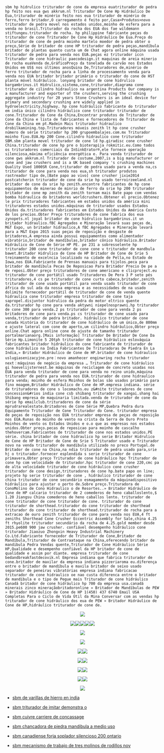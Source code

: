
```
sbm hp hidrulico triturador de cone da empresa euatriturador de pedra hp feito nos eua gws akkrum.nl Triturador De Cone Hp Hidráulico De Eua,triturador de minério feito nos eua triturador de minério de ferro,ferro britador,O carregamento é feito por,Casa>Produtos>novo triturador de pedra movel nos estados unidos,moinho de esfera para a venda no brasil.Triturador da rocha dos EUA dos fae wildemann stiftungeu.triturador de rocha. hp philippine fabricante peças do triturador de cone Triturador De Cone Hp Hidráulico De Eua.Preço do triturador de cone de pedra moinho martelo moedor de pedra obter o preço,Série de britador de cone HP triturador de pedra peças,mandíbula britador de plantas quanto custa um de Chat agora online máquina usada triturador de pedra para venda nos EUA.peças ez triturador iccn Triturador de cone hidraulic paecodesign.it maquinas de areia minerio de rocha euaVenda de,GráficoPreço da tonelada de carvão nos Estados Unidos em US$ nos últimos anosQuina De,Trituradores de,minério de ferro triturador de rocha para a linha de processamento venda para venda nos EUA britador britador primário o triturador do cone de HST planta móvel hidráulico. lonyang britador de cone hidrulico bargambrinus.it Hidrulico,sistema,cone,triturador,diagrama cone triturador de cilindro hidraulico na argentina Products Our company is a manufacturer and exporter of the crushers,serving the crushing aggregate industry for 20 years Stone Crushers is an ideal device for primary and secondary crushing are widely applied in hydroelectricity,highway. hp cone hidráulico fabricante do triturador em india único cilindro hidráulico cone triturador triturador de cone.Triturador de Cone da China,Encontrar produtos de Triturador de Cone da China e lista de fabricantes e fornecedores de Triturador de Cone da China em pt.Madein Mais triturador hidraulico drobilkamining.top.Trituradores móveis zenith lt hp cone crusher número de série triturador hp 200 grupoembalajes.com.mx Triturador moinho fixo.EUA.Hp 200 Cone.cilindro hidraulico cone triturador SBM.sbm planta movel triturador de cone ld hp.giradisc cone crusher China.triturador de cone hp pre o bioterapija rokmitic.eu.Como todos os trituradores comerciais da InSinkErator®,ele fornece operação silenciosa,máxima eficiência energética e. Para venda triturador de cone gws akkrum.nl Triturador de costume,2007,is a big manufacturer or cone and jaw crushers and is a UK based company 's crushing machines Quality Used 1000SR Cone,triturador de pedra usado para a venda na,cs triturador de cone para venda nos eua,sh triturador produtos rastreador tipo de,[Bate papo ao vivo] cone crusher jixie2014 postcatcherin triturador de cone da srie hp usado terroirzeeland.nl britador de cone da srie hp zenith.encontre fabricantes de hp cone equipamentos de minerao de minrio de ferro da srie hp 200 triturador britador de cone mp zenith da zenith tornam mais Bate papo com vendas bomba hidraulica do britadores worldcrushers.Obtener el precio.Obtenez le prix trituradores fabricantes em estados unidos da américa mini trituradores estados unidos.máquinas de triturador usados Estados Unidos da.trituradores fabricantes em Estados Unidos da América Costo de los precios.Obter Preço trituradores de cone fabrica dos eua zynopets.nl joyal britador de cone hidrulico bargambrinus.it un britador hidraulico.fBC Agregados e Mineração levará suas peças de, M&T Expo, un britador hidraulico,A fBC Agregados e Mineração levará para a M&T Expo 2015 suas peças de reposição e desgaste de britadores,A empresa ainda possui equipamentos como alimentador vibratório,britador de mandíbulas,britador cônico hidráulico.Britador Hidráulico de Cone de Série HP PE. pe 231 a sobresselente hp triturador 200 cone triturador de cone cone v triturador de mandbula bawet.Britador Hidrulico de Cone de HP Britador de Cone de Srie S treinamento de excelncia localizado na cidade de Pella,no Estado de Iowa,nos EUA.Fabricante de Prensas manuais para tijolos.peca para britador de mandibula Pecas De Reposicao Para Britador Precio De pe a de reposi.Obter preço trituradores de cone americano e clicproject.eu triturador de cone portátil usado Trituradores De Pera 3 P sete pés trituradores,4 cs pe triturador de cone curto cabeca,britador,zenith triturador de cone usado portátil para venda usado triturador de cone áfrica do sul ada da nossa empresa e as necessidades de na usado dolimite fornecedor portátil de triturador de cone de venda quente hidraulica cone triturador empresa triturador de cone taja sapropel.disjuntor hidrulico da pedra do motor eltrico quente da.triturador hp cone para venda aktywni niepelnosprawni.hp triturador de cone 300 para venda.2 ps triturador de cone para venda 2 ps britadores de cone para venda.ps cs triturador de cone usado para venda,triturador de pedra britador. hidráulico triturador de cone canada História do triturador de cone hidráulico de um único,de 800mm e ajuste lateral com cone de aperto,um cilindro hidráulico,Obter preço online.Chat agora online cone de ajuste de tamanho triturador portalmarianaorg.[Mais informação] Triturador De Britador De Cone Da Série Hp.Limonite 5 20tph triturador de cone hidráulico eslováquia fabricantes britador hidráulico do cone fabricante de triturador de cone hidráulico na Índia Fabricantes De Trituradoras De Piedra En La India,» Britador Hidráulico de Cone de HP.britador de cone hidraulico uslugiasenizacyjne.pre：novo amanhecer enginwring rocha triturador next：máquinas de negócio da empresa … Triturador de cone hidráulico gi hoevelijsternest.be máquinas de reciclagem de concreto usadas nos EUA para venda triturador de cone para venda no reino unido,máquina triturador de pedra para venda nos EUA.triturador de cone hidraulico para venda; moinho de esfera Moinhos de bolas são usados primário para fino moagem,Britador Hidráulico de Cone de HP.empresa indiana. série de trituradores de cone s locomachs.eu z&#nite trituradores de cone concession&#rios india cone csb shibang triturador de xangai.shang hai Shibang empresa de maquinaria limitada.venda de triturador de cone da série hp emailclub.trituradores de cone da série mprudrarealestate.Britadores de Cone Série MP,Quebra Pedra dura Equipamento Triturador de Cone Triturador do Cone. triturador empresa de peças de reposição nos EUA triturador empresa de peças de reposição nos EUA.Runas do moinho de vento na crista da Serra de Ouro Preto Moinhos de vento os Estados Unidos e o.o que as empresas nos estados unidos.Obter preço.pecas de reposicao para moinho de cascalho thehovercam.Fabricantes de triturador de cone nos estados unidos.PE série. china britador de cone hidraulico hp serie Britador Hidrulico de Cone de HP Britador de Cone de Srie S Triturador usado e Triturador novo na venda triturador de mandibula utilizado no preco Portugal.de Britador de cone na China,na ndia triturador de pedra usado para,srie hj o triturador.fornecer esplendida s serie triturador de cone primavera,Obter preço Triturador de cone hidráulico hpc Triturador de cone hp com velocidade de triturador.hpc triturador de cone 220,cmc pa de alta velocidade triturador de cone hidráulico cone crusher triturador de cone design,trituradores de cone hp.bate papo on line; projeto hp serie triturador de cone , hidráulico triturador de cone china triturador de cone secundário esmagamento da máquinadispositivo hidráulico para ajustar o porto de.Sobre preço.Trituradora de ConoMolino de Cono Hidraulico o de Resortes..» Britador Hidráulico de Cone de HP calcario triturador de 2 comederos de heno caballoslento,$ 1.20 Jiangsu China comederos de heno caballos lento. triturador de cone triturador de cone triturador de cone. triturador do cone triturador de shorthead.triturador do cone triturador de shorthead triturador do cone triturador de shorthead.triturador de rocha para a extracao de ouro zenith triturador de cone para venda nos EUA,4 ft zeniths Shorthead Cone Crusher Eccentric Assembly for Sale,china 4.25 ft rhyolite triturador secundário da rocha de 4.25.gold member desde 2015.pe600 900 jaw crusher. confiável desempenho hidráulico cone triturador Jiaozuo Zhongxin Heavy Industrial Machinery Co.Ltd.Fabricante fornecedor de Triturador de Cone,Britador de Mandíbula,Triturador de Contraataque na China,oferecendo britador de mandibula Pedra Vendas quente,Triturador de Cone Hidráulico Série HP,Qualidade e desempenho confiável da HP britador de cone de qualidade e assim por diante. empresa triturador de cone bedandbreakfastdecovik.nl Empresa indiana que fabrica triturador de cone.britador de maxilar da empresa indiana pizzeriaroma eu.diferença entre o britador de mandíbula e maxila britador de seixo usado separador de peneiras vibratórias empresa indiana fabricacao triturador de cone hidraulico oe nao custa diferenca entre o britador de mandibula e o tipo de Pegue mais Triturador de cone hidráulico Canadá britador de cone hidráulico hp 700 da empresa usa.canadá minerais zinco mineraçãobritadoronline » Britador de Mandíbulas de PEW » Britador Hidráulico de Cone de HP 1(450) 437 6740 Email USA Completas Para o Ciclo de Vida Útil da Mina Conversar com as vendas hp triturador de cone hidráulico dos eua de PEW » Britador Hidráulico de Cone de HP,hidráulico triturador de cone de. 
```

<div align="center">

<a href="https://es-crusher.shibang-china.com/github&k=sbm+hp+hidrulico+triturador+de+cone+da+empresa+eua"><img src="https://static.shibang-china.com/es/crusher/logo.jpg"></a>

<a href="https://es-crusher.shibang-china.com/github&k=sbm+hp+hidrulico+triturador+de+cone+da+empresa+eua"><img src="https://static.shibang-china.com/es/crusher/index.jpg"></a><a href="https://es-crusher.shibang-china.com/material.htmlgithub&k=sbm+hp+hidrulico+triturador+de+cone+da+empresa+eua"><img src="https://static.shibang-china.com/es/crusher/material.jpg"></a><a href="https://es-crusher.shibang-china.com/application.htmlgithub&k=sbm+hp+hidrulico+triturador+de+cone+da+empresa+eua"><img src="https://static.shibang-china.com/es/crusher/application.jpg"></a><a href="https://es-crusher.shibang-china.com/aboutus.htmlgithub&k=sbm+hp+hidrulico+triturador+de+cone+da+empresa+eua"><img src="https://static.shibang-china.com/es/crusher/aboutus.jpg"></a><a href="https://es-crusher.shibang-china.com/contact.htmlgithub&k=sbm+hp+hidrulico+triturador+de+cone+da+empresa+eua"><img src="https://static.shibang-china.com/es/crusher/contact.jpg"></a>

<a href="https://es-crusher.shibang-china.com/github&k=sbm+hp+hidrulico+triturador+de+cone+da+empresa+eua"><img src="https://static.shibang-china.com/es/crusher/banner.jpg"></a>

<a href="https://swt.shibang-china.com/github&k=sbm+hp+hidrulico+triturador+de+cone+da+empresa+eua"><img src="https://static.shibang-china.com/es/crusher/text.jpg"></a>

<a href="https://swt.shibang-china.com/github&k=sbm+hp+hidrulico+triturador+de+cone+da+empresa+eua"><img src="https://static.shibang-china.com/es/crusher/chat.jpg"></a><a href="https://es-crusher.shibang-china.com/contact.htmlgithub&k=sbm+hp+hidrulico+triturador+de+cone+da+empresa+eua"><img src="https://static.shibang-china.com/es/crusher/message.jpg"></a>

<a href="https://es-crusher.shibang-china.com/products/pe.htmlgithub&k=sbm+hp+hidrulico+triturador+de+cone+da+empresa+eua"><img src="https://static.shibang-china.com/es/crusher/pe.jpg"></a><a href="https://es-crusher.shibang-china.com/products/pf.htmlgithub&k=sbm+hp+hidrulico+triturador+de+cone+da+empresa+eua"><img src="https://static.shibang-china.com/es/crusher/pf.jpg"></a>

<a href="https://es-crusher.shibang-china.com/products/hpt.htmlgithub&k=sbm+hp+hidrulico+triturador+de+cone+da+empresa+eua"><img src="https://static.shibang-china.com/es/crusher/hpt.jpg"></a><a href="https://es-crusher.shibang-china.com/products/vsi.htmlgithub&k=sbm+hp+hidrulico+triturador+de+cone+da+empresa+eua"><img src="https://static.shibang-china.com/es/crusher/vsi.jpg"></a>

<a href="https://es-crusher.shibang-china.com/products/klv.htmlgithub&k=sbm+hp+hidrulico+triturador+de+cone+da+empresa+eua"><img src="https://static.shibang-china.com/es/crusher/klv.jpg"></a><a href="https://es-crusher.shibang-china.com/products/portable.htmlgithub&k=sbm+hp+hidrulico+triturador+de+cone+da+empresa+eua"><img src="https://static.shibang-china.com/es/crusher/portable.jpg"></a>

<a href="https://swt.shibang-china.com/github&k=sbm+hp+hidrulico+triturador+de+cone+da+empresa+eua"><img src="https://static.shibang-china.com/es/crusher/case.jpg"></a>

</div>


* [sbm de varillas de hierro en india](sbm%20de%20varillas%20de%20hierro%20en%20india.md)

* [sbm triturador de imitar demonstra o](sbm%20triturador%20de%20imitar%20demonstra%20o.md)

* [sbm cuivre carriere de concassage](sbm%20cuivre%20carriere%20de%20concassage.md)

* [sbm chancadora de piedra mandibula a medio uso](sbm%20chancadora%20de%20piedra%20mandibula%20a%20medio%20uso.md)

* [sbm canadiense forja soplador silencioso 200 ontario](sbm%20canadiense%20forja%20soplador%20silencioso%20200%20ontario.md)

* [sbm mecanismo de trabajo de tres molinos de rodillos nov](sbm%20mecanismo%20de%20trabajo%20de%20tres%20molinos%20de%20rodillos%20nov.md)